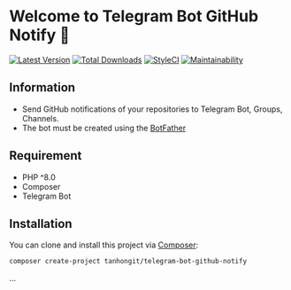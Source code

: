 # Welcome to Telegram Bot GitHub Notify 👋

[![Latest Version](https://img.shields.io/github/release/tanhongit/telegram-bot-github-notify.svg?style=flat-square)](https://github.com/tanhongit/telegram-bot-github-notify/releases)
[![Total Downloads](https://img.shields.io/packagist/dt/tanhongit/telegram-bot-github-notify.svg?style=flat-square)](https://packagist.org/packages/tanhongit/telegram-bot-github-notify)
[![StyleCI](https://styleci.io/repos/656960426/shield)](https://styleci.io/repos/656960426)
[![Maintainability](https://api.codeclimate.com/v1/badges/460e2b6fba334a156b2e/maintainability)](https://codeclimate.com/github/tanhongit/telegram-bot-github-notify/maintainability)

## Information

- Send GitHub notifications of your repositories to Telegram Bot, Groups, Channels.
- The bot must be created using the [BotFather](https://core.telegram.org/bots#6-botfather)

## Requirement

- PHP ^8.0
- Composer
- Telegram Bot

## Installation

You can clone and install this project via [Composer](https://getcomposer.org/):

```bash
composer create-project tanhongit/telegram-bot-github-notify
```

...
